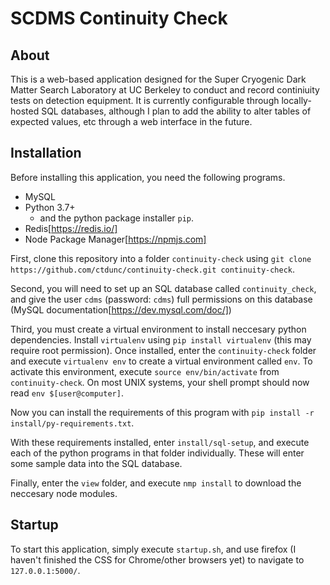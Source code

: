 # SCDMS Continuity Check

## About
This is a web-based application designed for the Super Cryogenic Dark Matter Search Laboratory at UC Berkeley to conduct and record continiuity tests on detection equipment.
It is currently configurable through locally-hosted SQL databases, although I plan to add the ability to alter tables of expected values, etc through a web interface in the future.



## Installation
Before installing this application, you need the following programs.

+ MySQL
+ Python 3.7+
	+ and the python package installer `pip`.
+ Redis[https://redis.io/]
+ Node Package Manager[https://npmjs.com]

First, clone this repository into a folder `continuity-check` using `git clone https://github.com/ctdunc/continuity-check.git continuity-check`.

Second, you will need to set up an SQL database called `continuity_check`, and give the user `cdms` (password: `cdms`) full permissions on this database (MySQL documentation[https://dev.mysql.com/doc/])

Third, you must create a virtual environment to install neccesary python dependencies. Install `virtualenv` using `pip install virtualenv` (this may require root permission).
Once installed, enter the `continuity-check` folder and execute `virtualenv env` to create a virtual environment called `env`.
To activate this environment, execute `source env/bin/activate` from `continuity-check`. On most UNIX systems, your shell prompt should now read `env $[user@computer]`.

Now you can install the requirements of this program with `pip install -r install/py-requirements.txt`.

With these requirements installed, enter `install/sql-setup`, and execute each of the python programs in that folder individually. These will enter some sample data into the SQL database.

Finally, enter the `view` folder, and execute `nmp install` to download the neccesary node modules.

## Startup
To start this application, simply execute `startup.sh`, and use firefox (I haven't finished the CSS for Chrome/other browsers yet) to navigate to `127.0.0.1:5000/`.


